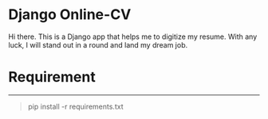 # Django Online-CV

Hi there. This is a Django app that helps me to digitize my resume. With any luck, I will stand out in a round and land my dream job.

# Requirement
---
> pip install -r requirements.txt
